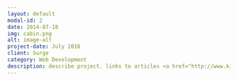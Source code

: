 ```yaml
---
layout: default
modal-id: 2
date: 2014-07-18
img: cabin.png
alt: image-alt
project-date: July 2016
client: Surge
category: Web Development
description: describe project. links to articles <a href="http://www.kiro7.com/news/local/new-website-selling-unused-ferry-tickets/362473693">here</a> and <a href="http://www.vashonloop.com/article/discounted-ferry-passes-ferrytailcom">here</a>.
---
```

